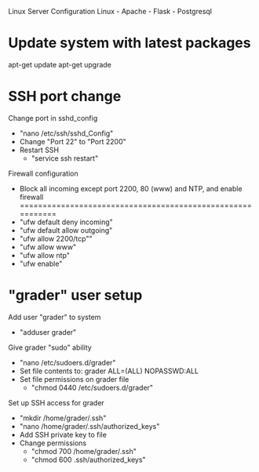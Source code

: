Linux Server Configuration
Linux - Apache - Flask - Postgresql



Update system with latest packages
===========================================================
apt-get update
apt-get upgrade

SSH port change
===========================================================
Change port in sshd_config
  - "nano /etc/ssh/sshd_Config"
  - Change "Port 22" to "Port 2200"
  - Restart SSH
    - "service ssh restart"

Firewall configuration
  - Block all incoming except port 2200, 80 (www) and NTP, and enable firewall
===========================================================
- "ufw default deny incoming"
- "ufw default allow outgoing"
- "ufw allow 2200/tcp""
- "ufw allow www"
- "ufw allow ntp"
- "ufw enable"

"grader" user setup
===========================================================
Add user "grader" to system
  - "adduser grader"

Give grader "sudo" ability
  - "nano /etc/sudoers.d/grader"
  - Set file contents to:
    grader ALL=(ALL) NOPASSWD:ALL
  - Set file permissions on grader file
    - "chmod 0440 /etc/sudoers.d/grader"

Set up SSH access for grader
  - "mkdir /home/grader/.ssh"
  - "nano /home/grader/.ssh/authorized_keys"
  - Add SSH private key to file
  - Change permissions
    - "chmod 700 /home/grader/.ssh"
    - "chmod 600 .ssh/authorized_keys"


